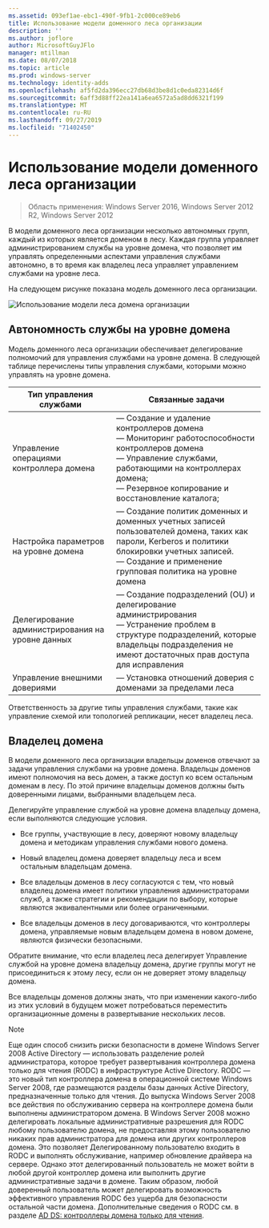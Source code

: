 ```yaml
---
ms.assetid: 093ef1ae-ebc1-490f-9fb1-2c000ce89eb6
title: Использование модели доменного леса организации
description: ''
ms.author: joflore
author: MicrosoftGuyJFlo
manager: mtillman
ms.date: 08/07/2018
ms.topic: article
ms.prod: windows-server
ms.technology: identity-adds
ms.openlocfilehash: af5fd2da396ecc27db68d3be8d1c0eda82314d6f
ms.sourcegitcommit: 6aff3d88ff22ea141a6ea6572a5ad8dd6321f199
ms.translationtype: MT
ms.contentlocale: ru-RU
ms.lasthandoff: 09/27/2019
ms.locfileid: "71402450"
---
```

# <a name="using-the-organizational-domain-forest-model"></a>Использование модели доменного леса организации

>Область применения: Windows Server 2016, Windows Server 2012 R2, Windows Server 2012

В модели доменного леса организации несколько автономных групп, каждый из которых является доменом в лесу. Каждая группа управляет администрированием службы на уровне домена, что позволяет им управлять определенными аспектами управления службами автономно, в то время как владелец леса управляет управлением службами на уровне леса.  

На следующем рисунке показана модель доменного леса организации.  

![Использование модели леса домена организации](../../media/Using-the-Organizational-Domain-Forest-Model/c50a3c6a-b0e4-43ec-ad62-f05d05f0bbd2.gif)  

## <a name="domain-level-service-autonomy"></a>Автономность службы на уровне домена

Модель доменного леса организации обеспечивает делегирование полномочий для управления службами на уровне домена. В следующей таблице перечислены типы управления службами, которыми можно управлять на уровне домена.  

|Тип управления службами|Связанные задачи|  
|------------------------------|--------------------|  
|Управление операциями контроллера домена|— Создание и удаление контроллеров домена<br />— Мониторинг работоспособности контроллеров домена<br />— Управление службами, работающими на контроллерах домена;<br />— Резервное копирование и восстановление каталога;|  
|Настройка параметров на уровне домена|— Создание политик доменных и доменных учетных записей пользователей домена, таких как пароли, Kerberos и политики блокировки учетных записей.<br />— Создание и применение групповая политика на уровне домена|  
|Делегирование администрирования на уровне данных|— Создание подразделений (OU) и делегирование администрирования<br />— Устранение проблем в структуре подразделений, которые владельцы подразделения не имеют достаточных прав доступа для исправления|  
|Управление внешними довериями|— Установка отношений доверия с доменами за пределами леса|  

Ответственность за другие типы управления службами, такие как управление схемой или топологией репликации, несет владелец леса.  

## <a name="domain-owner"></a>Владелец домена

В модели доменного леса организации владельцы доменов отвечают за задачи управления службами на уровне домена. Владельцы доменов имеют полномочия на весь домен, а также доступ ко всем остальным доменам в лесу. По этой причине владельцы доменов должны быть доверенными лицами, выбранными владельцем леса.  

Делегируйте управление службой на уровне домена владельцу домена, если выполняются следующие условия.  

- Все группы, участвующие в лесу, доверяют новому владельцу домена и методикам управления службами нового домена.  

- Новый владелец домена доверяет владельцу леса и всем остальным владельцам домена.  

- Все владельцы доменов в лесу согласуются с тем, что новый владелец домена имеет политики управления администраторами служб, а также стратегии и рекомендации по выбору, которые являются эквивалентными или более ограниченными.  

- Все владельцы доменов в лесу договариваются, что контроллеры домена, управляемые новым владельцем домена в новом домене, являются физически безопасными.  

Обратите внимание, что если владелец леса делегирует Управление службой на уровне домена владельцу домена, другие группы могут не присоединиться к этому лесу, если он не доверяет этому владельцу домена.  

Все владельцы доменов должны знать, что при изменении какого-либо из этих условий в будущем может потребоваться переместить организационные домены в развертывание нескольких лесов.  

> [!NOTE]  
> Еще один способ снизить риски безопасности в домене Windows Server 2008 Active Directory — использовать разделение ролей администратора, которое требует развертывания контроллера домена только для чтения (RODC) в инфраструктуре Active Directory. RODC — это новый тип контроллера домена в операционной системе Windows Server 2008, где размещаются разделы базы данных Active Directory, предназначенные только для чтения. До выпуска Windows Server 2008 все действия по обслуживанию сервера на контроллере домена были выполнены администратором домена. В Windows Server 2008 можно делегировать локальные административные разрешения для RODC любому пользователю домена, не предоставляя этому пользователю никаких прав администратора для домена или других контроллеров домена. Это позволяет Делегированному пользователю входить в RODC и выполнять обслуживание, например обновление драйвера на сервере. Однако этот делегированный пользователь не может войти в любой другой контроллер домена или выполнить другие административные задачи в домене. Таким образом, любой доверенный пользователь может делегировать возможность эффективного управления RODC без ущерба для безопасности остальной части домена. Дополнительные сведения о RODC см. в разделе [AD DS: контроллеры домена только для чтения](https://go.microsoft.com/fwlink/?LinkId=106616).  
